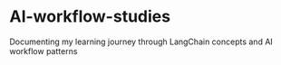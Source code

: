 # AI-workflow-studies
Documenting my learning journey through LangChain concepts and AI workflow patterns
